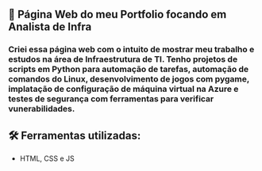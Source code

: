 ## 👜 Página Web do meu Portfolio focando em Analista de Infra

### Criei essa página web com o intuito de mostrar meu trabalho e estudos na área de Infraestrutura de TI. Tenho projetos de scripts em Python para automação de tarefas, automação de comandos do Linux, desenvolvimento de jogos com pygame, implatação de configuração de máquina virtual na Azure e testes de segurança com ferramentas para verificar vunerabilidades.

## 🛠️ Ferramentas utilizadas:

 - HTML, CSS e JS
